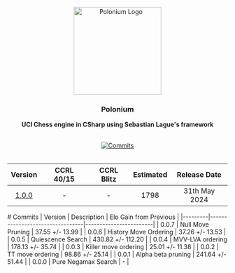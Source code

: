 <div align="center">

<img
  width="200"
  alt="Polonium Logo"
  src="https://github.com/Dragjon/Polonium/assets/140328303/f4e3ef80-ad2a-4527-bc64-21b5e5776db1
">
 
<h3>Polonium</h3>
<b> UCI Chess engine in CSharp using Sebastian Lague's framework</b>
<br>
<br>

[![Commits](https://img.shields.io/github/commits-since/TomaszJaworski777/Javelin/latest?style=for-the-badge)](https://github.com/TomaszJaworski777/Javelin/commits/main)
<br>
<br>

| Version | CCRL 40/15 | CCRL Blitz | Estimated | Release Date |
| :-: | :-: | :-: | :-: | :-: |
| [1.0.0](https://github.com/TomaszJaworski777/Javelin/releases/tag/1.0.0) | - | - | 1798 | 31th May 2024 |

</div>
# Commits
| Version | Description                     | Elo Gain from Previous |
|---------|---------------------------------|------------------------|
| 0.0.7   | Null Move Pruning               | 37.55 +/- 13.99        |
| 0.0.6   | History Move Ordering           | 37.26 +/- 13.53        |
| 0.0.5   | Quiescence Search               | 430.82 +/- 112.20      |
| 0.0.4   | MVV-LVA ordering                | 178.13 +/- 35.74       |
| 0.0.3   | Killer move ordering            | 25.01 +/- 11.38        |
| 0.0.2   | TT move ordering                | 98.86 +/- 25.14        |
| 0.0.1   | Alpha beta pruning              | 241.64 +/- 51.44       |
| 0.0.0   | Pure Negamax Search             | -                      |

